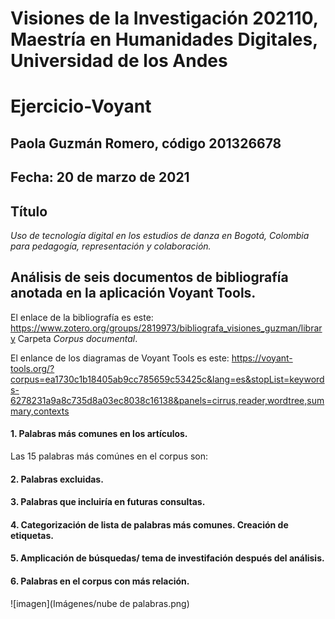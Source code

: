 # Visiones de la Investigación 202110, Maestría en Humanidades Digitales, Universidad de los Andes

# Ejercicio-Voyant

## Paola Guzmán Romero, código 201326678

## Fecha: 20 de marzo de 2021

## Título
*Uso de tecnología digital en los estudios de danza en Bogotá, Colombia para pedagogía, representación y colaboración.*

## Análisis de seis documentos de bibliografía anotada en la aplicación Voyant Tools.

El enlace de la bibliografía es este: https://www.zotero.org/groups/2819973/bibliografa_visiones_guzman/library 
Carpeta _*Corpus documental*_. 

El enlance de los diagramas de Voyant Tools es este: https://voyant-tools.org/?corpus=ea1730c1b18405ab9cc785659c53425c&lang=es&stopList=keywords-6278231a9a8c735d8a03ec8038c16138&panels=cirrus,reader,wordtree,summary,contexts

#### 1. Palabras más comunes en los artículos. 

Las 15 palabras más comúnes en el corpus son: 

#### 2. Palabras excluidas. 

#### 3. Palabras que incluiría en futuras consultas. 

#### 4. Categorización de lista de palabras más comunes. Creación de etiquetas. 

#### 5. Amplicación de búsquedas/ tema de investifación después del análisis. 

#### 6. Palabras en el corpus con más relación.

![imagen](Imágenes/nube de palabras.png)







